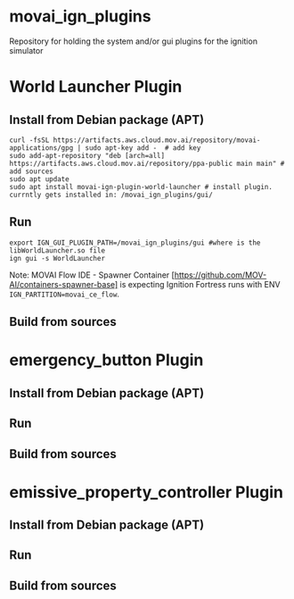 # movai_ign_plugins
Repository for holding the system and/or gui plugins for the ignition simulator 

# World Launcher Plugin
## Install from Debian package (APT)

```
curl -fsSL https://artifacts.aws.cloud.mov.ai/repository/movai-applications/gpg | sudo apt-key add -  # add key
sudo add-apt-repository "deb [arch=all] https://artifacts.aws.cloud.mov.ai/repository/ppa-public main main" # add sources
sudo apt update
sudo apt install movai-ign-plugin-world-launcher # install plugin. currntly gets installed in: /movai_ign_plugins/gui/
```

## Run 
``` 
export IGN_GUI_PLUGIN_PATH=/movai_ign_plugins/gui #where is the libWorldLauncher.so file
ign gui -s WorldLauncher 
```

Note: MOVAI Flow IDE - Spawner Container [https://github.com/MOV-AI/containers-spawner-base] is expecting Ignition Fortress runs with ENV `IGN_PARTITION=movai_ce_flow`. 


## Build from sources

# emergency_button Plugin
## Install from Debian package (APT)
## Run
## Build from sources

# emissive_property_controller  Plugin
## Install from Debian package (APT)
## Run 
## Build from sources
